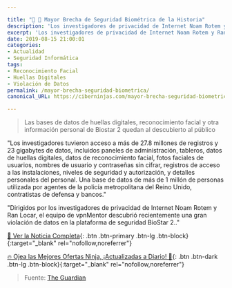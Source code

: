```yaml
---

title: "📰 🔐 Mayor Brecha de Seguridad Biométrica de la Historia"
description: 'Los investigadores de privacidad de Internet Noam Rotem y Ran Locar descubren la mayor brecha de seguridad biométrica de la historia'
excerpt: 'Los investigadores de privacidad de Internet Noam Rotem y Ran Locar descubren la mayor brecha de seguridad biométrica de la historia'
date: 2019-08-15 21:00:01
categories:
- Actualidad
- Seguridad Informática
tags:
- Reconocimiento Facial
- Huellas Digitales
- Violación de Datos
permalink: /mayor-brecha-seguridad-biometrica/
canonical_URL: https://ciberninjas.com/mayor-brecha-seguridad-biometrica/

---
```

> Las bases de datos de huellas digitales, reconocimiento facial y otra información personal de Biostar 2 quedan al descubierto al público

"Los investigadores tuvieron acceso a más de 27.8 millones de registros y 23 gigabytes de datos, incluidos paneles de administración, tableros, datos de huellas digitales, datos de reconocimiento facial, fotos faciales de usuarios, nombres de usuario y contraseñas sin cifrar, registros de acceso a las instalaciones, niveles de seguridad y autorización, y detalles personales del personal. Una base de datos de más de 1 millón de personas utilizada por agentes de la policía metropolitana del Reino Unido, contratistas de defensa y bancos."

"Dirigidos por los investigadores de privacidad de Internet Noam Rotem y Ran Locar, el equipo de vpnMentor descubrió recientemente una gran violación de datos en la plataforma de seguridad BioStar 2.."

[📰 Ver la Noticia Completa](https://www.vpnmentor.com/blog/report-biostar2-leak){: .btn .btn-primary .btn-lg .btn-block}{:target="_blank" rel="nofollow,noreferrer"}

[🔥 Ojea las Mejores Ofertas Ninja, ¡Actualizadas a Diario! 🎁](https://www.amazon.es/shop/cibercursos){: .btn .btn-dark .btn-lg .btn-block}{:target="_blank" rel="nofollow,noreferrer"}

> Fuente: [The Guardian](https://www.theguardian.com/technology/2019/aug/14/major-breach-found-in-biometrics-system-used-by-banks-uk-police-and-defence-firms)